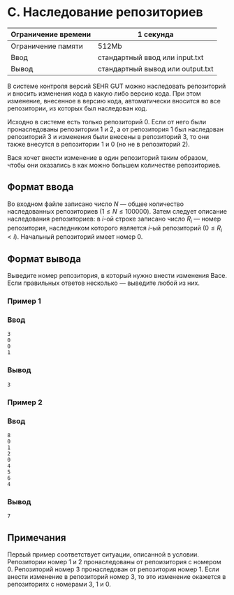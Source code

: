 # C. Наследование репозиториев

| Ограничение времени | 1 секунда                        |
| ------------------- | -------------------------------- |
| Ограничение памяти  | 512Mb                            |
| Ввод                | стандартный ввод или input.txt   |
| Вывод               | стандартный вывод или output.txt |

В системе контроля версий SEHR GUT можно наследовать репозиторий и вносить изменения кода в какую либо версию кода. При этом изменение, внесенное в версию кода, автоматически вносится во все репозитории, из которых был наследован код.

Исходно в системе есть только репозиторий $0$. Если от него были пронаследованы репозитории $1$ и $2$, а от репозитория $1$ был наследован репозиторий $3$ и изменения были внесены в репозиторий $3$, то они также внесутся в репозитории $1$ и $0$ (но не в репозиторий $2$).

Вася хочет внести изменение в один репозиторий таким образом, чтобы они оказались в как можно большем количестве репозиториев.

## Формат ввода

Во входном файле записано число $N$ — общее количество наследованных репозиториев ($1 ≤ N ≤ 100000$). Затем следует описание наследования репозиториев: в $i$-ой строке записано число $R_i$ — номер репозитория, наследником которого является $i$-ый репозиторий ($0 ≤ R_i < i$). Начальный репозиторий имеет номер $0$.

## Формат вывода

Выведите номер репозитория, в который нужно внести изменения Васе. Если правильных ответов несколько — выведите любой из них.

### Пример 1

### Ввод

```textile
3
0
0
1
```

### Вывод

```textile
3
```

### Пример 2

### Ввод

```textile
8
0
1
2
0
4
5
6
4
```

### Вывод

```textile
7
```

## Примечания

Первый пример соответствует ситуации, описанной в условии. Репозитории номер $1$ и $2$ пронаследованы от репоизитория с номером $0$. Репозиторий номер $3$ пронаследован от репозитория номер $1$. Если внести изменение в репозиторий номер $3$, то это изменение окажется в репозиториях с номерами $3$, $1$ и $0$.
